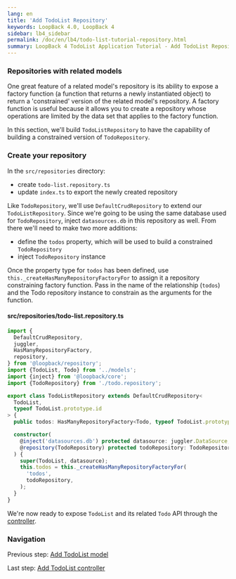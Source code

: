 ```yaml
---
lang: en
title: 'Add TodoList Repository'
keywords: LoopBack 4.0, LoopBack 4
sidebar: lb4_sidebar
permalink: /doc/en/lb4/todo-list-tutorial-repository.html
summary: LoopBack 4 TodoList Application Tutorial - Add TodoList Repository
---
```


### Repositories with related models

One great feature of a related model's repository is its ability to expose a
factory function (a function that returns a newly instantiated object) to return
a 'constrained' version of the related model's repository. A factory function is
useful because it allows you to create a repository whose operations are limited
by the data set that applies to the factory function.

In this section, we'll build `TodoListRepository` to have the capability of
building a constrained version of `TodoRepository`.

### Create your repository

In the `src/repositories` directory:

- create `todo-list.repository.ts`
- update `index.ts` to export the newly created repository

Like `TodoRepository`, we'll use `DefaultCrudRepository` to extend our
`TodoListRepository`. Since we're going to be using the same database used for
`TodoRepository`, inject `datasources.db` in this repository as well. From there
we'll need to make two more additions:

- define the `todos` property, which will be used to build a constrained
  `TodoRepository`
- inject `TodoRepository` instance

Once the property type for `todos` has been defined, use
`this._createHasManyRepositoryFactoryFor` to assign it a repository constraining
factory function. Pass in the name of the relationship (`todos`) and the Todo
repository instance to constrain as the arguments for the function.

#### src/repositories/todo-list.repository.ts

```ts
import {
  DefaultCrudRepository,
  juggler,
  HasManyRepositoryFactory,
  repository,
} from '@loopback/repository';
import {TodoList, Todo} from '../models';
import {inject} from '@loopback/core';
import {TodoRepository} from './todo.repository';

export class TodoListRepository extends DefaultCrudRepository<
  TodoList,
  typeof TodoList.prototype.id
> {
  public todos: HasManyRepositoryFactory<Todo, typeof TodoList.prototype.id>;

  constructor(
    @inject('datasources.db') protected datasource: juggler.DataSource,
    @repository(TodoRepository) protected todoRepository: TodoRepository,
  ) {
    super(TodoList, datasource);
    this.todos = this._createHasManyRepositoryFactoryFor(
      'todos',
      todoRepository,
    );
  }
}
```

We're now ready to expose `TodoList` and its related `Todo` API through the
[controller](todo-list-tutorial-controller.md).

### Navigation

Previous step: [Add TodoList model](todo-list-tutorial-model.md)

Last step: [Add TodoList controller](todo-list-tutorial-controller.md)
